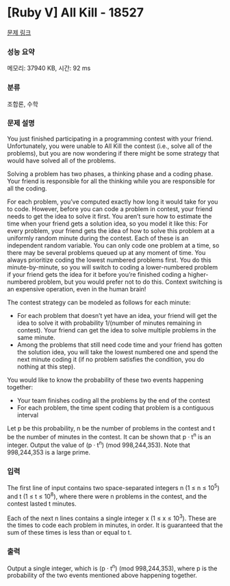 # [Ruby V] All Kill - 18527 

[문제 링크](https://www.acmicpc.net/problem/18527) 

### 성능 요약

메모리: 37940 KB, 시간: 92 ms

### 분류

조합론, 수학

### 문제 설명

<p>You just finished participating in a programming contest with your friend. Unfortunately, you were unable to All Kill the contest (i.e., solve all of the problems), but you are now wondering if there might be some strategy that would have solved all of the problems.</p>

<p>Solving a problem has two phases, a thinking phase and a coding phase. Your friend is responsible for all the thinking while you are responsible for all the coding.</p>

<p>For each problem, you’ve computed exactly how long it would take for you to code. However, before you can code a problem in contest, your friend needs to get the idea to solve it first. You aren’t sure how to estimate the time when your friend gets a solution idea, so you model it like this: For every problem, your friend gets the idea of how to solve this problem at a uniformly random minute during the contest. Each of these is an independent random variable. You can only code one problem at a time, so there may be several problems queued up at any moment of time. You always prioritize coding the lowest numbered problems first. You do this minute-by-minute, so you will switch to coding a lower-numbered problem if your friend gets the idea for it before you’re finished coding a higher-numbered problem, but you would prefer not to do this. Context switching is an expensive operation, even in the human brain!</p>

<p>The contest strategy can be modeled as follows for each minute:</p>

<ul>
	<li>For each problem that doesn’t yet have an idea, your friend will get the idea to solve it with probability 1/(number of minutes remaining in contest). Your friend can get the idea to solve multiple problems in the same minute.</li>
	<li>Among the problems that still need code time and your friend has gotten the solution idea, you will take the lowest numbered one and spend the next minute coding it (if no problem satisfies the condition, you do nothing at this step).</li>
</ul>

<p>You would like to know the probability of these two events happening together:</p>

<ul>
	<li>Your team finishes coding all the problems by the end of the contest</li>
	<li>For each problem, the time spent coding that problem is a contiguous interval</li>
</ul>

<p>Let p be this probability, n be the number of problems in the contest and t be the number of minutes in the contest. It can be shown that p · t<sup>n</sup> is an integer. Output the value of (p · t<sup>n</sup>) (mod 998,244,353). Note that 998,244,353 is a large prime.</p>

### 입력 

 <p>The first line of input contains two space-separated integers n (1 ≤ n ≤ 10<sup>5</sup>) and t (1 ≤ t ≤ 10<sup>8</sup>), where there were n problems in the contest, and the contest lasted t minutes.</p>

<p>Each of the next n lines contains a single integer x (1 ≤ x ≤ 10<sup>3</sup>). These are the times to code each problem in minutes, in order. It is guaranteed that the sum of these times is less than or equal to t.</p>

### 출력 

 <p>Output a single integer, which is (p · t<sup>n</sup>) (mod 998,244,353), where p is the probability of the two events mentioned above happening together.</p>


